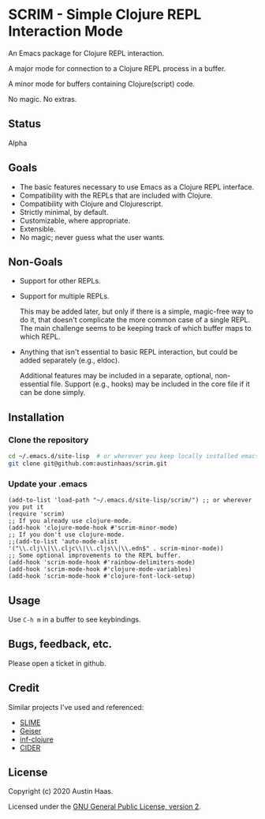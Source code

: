 # SCRIM - Simple Clojure REPL Interaction Mode

An Emacs package for Clojure REPL interaction.

A major mode for connection to a Clojure REPL process in a buffer.

A minor mode for buffers containing Clojure(script) code.

No magic. No extras.

## Status

Alpha

## Goals

* The basic features necessary to use Emacs as a Clojure REPL interface.
* Compatibility with the REPLs that are included with Clojure.
* Compatibility with Clojure and Clojurescript.
* Strictly minimal, by default.
* Customizable, where appropriate.
* Extensible.
* No magic; never guess what the user wants.

## Non-Goals

* Support for other REPLs.
* Support for multiple REPLs.

  This may be added later, but only if there is a simple, magic-free way to do it, that doesn't complicate the more common case of a single REPL. The main challenge seems to be keeping track of which buffer maps to which REPL.

* Anything that isn't essential to basic REPL interaction, but could be added separately (e.g., eldoc).

  Additional features may be included in a separate, optional, non-essential file. Support (e.g., hooks) may be included in the core file if it can be done simply.

## Installation

### Clone the repository

```sh
cd ~/.emacs.d/site-lisp  # or wherever you keep locally installed emacs packages
git clone git@github.com:austinhaas/scrim.git
```
### Update your .emacs

```
(add-to-list 'load-path "~/.emacs.d/site-lisp/scrim/") ;; or wherever you put it
(require 'scrim)
;; If you already use clojure-mode.
(add-hook 'clojure-mode-hook #'scrim-minor-mode)
;; If you don't use clojure-mode.
;;(add-to-list 'auto-mode-alist '("\\.clj\\|\\.cljc\\|\\.cljs\\|\\.edn$" . scrim-minor-mode))
;; Some optional improvements to the REPL buffer.
(add-hook 'scrim-mode-hook #'rainbow-delimiters-mode)
(add-hook 'scrim-mode-hook #'clojure-mode-variables)
(add-hook 'scrim-mode-hook #'clojure-font-lock-setup)
```
## Usage

Use `C-h m` in a buffer to see keybindings.

## Bugs, feedback, etc.

Please open a ticket in github.

## Credit

Similar projects I've used and referenced:

* [SLIME](https://common-lisp.net/project/slime/)
* [Geiser](http://www.nongnu.org/geiser/)
* [inf-clojure](https://github.com/clojure-emacs/inf-clojure)
* [CIDER](https://github.com/clojure-emacs/cider)

## License

Copyright (c) 2020 Austin Haas.

Licensed under the [GNU General Public License, version 2](blob/master/LICENSE.txt).
